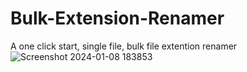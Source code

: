 # Bulk-Extension-Renamer
 A one click start, single file, bulk file extention renamer
![Screenshot 2024-01-08 183853](https://github.com/ProtoBotic/Bulk-Extension-Renamer/assets/155253484/26a48721-2804-4f8b-8fb8-be42ffa5f38b)
